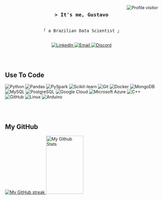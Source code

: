 <a href="https://komarev.com/ghpvc/?username=alsiam">
  <img align="right" src="https://komarev.com/ghpvc/?username=CuriousGu&label=Visitors&color=0e75b6&style=flat" alt="Profile visitor" />
</a>


<!-- Intro  -->
<h3 align="center">
        <samp>&gt; It's me, Gustavo
        </samp>
</h3>

<p align="center"> 
  <samp>
    <br>
    「 a Brazilian Data Scientist 」
    <br>
    <br>
  </samp>
</p>

<p align="center">
  <a href="https://www.linkedin.com/in/gustavomendoncaortega" target="_blank">
    <img src="https://img.shields.io/badge/LinkedIn-0077B5?style=for-the-badge&logo=linkedin&logoColor=white" alt="LinkedIn"/>
  </a>
  <a href="mailto:gustavo_ortega@usp.br" target="_blank">
    <img src="https://img.shields.io/badge/Email-ffffff?style=for-the-badge&logo=gmail&logoColor=red&color=white" alt="Email"/>
  </a>
  <a href="YOUR_DISCORD_LINK_HERE" target="_blank">
    <img src="https://img.shields.io/badge/Discord-5865F2?style=for-the-badge&logo=discord&logoColor=white&color=5865F2" alt="Discord"/>
  </a>
</p>

<br/>

<br/>

## Use To Code

![Python](https://img.shields.io/badge/Python-3776AB?style=for-the-badge&logo=python&logoColor=white)
![Pandas](https://img.shields.io/badge/Pandas-150458?style=for-the-badge&logo=pandas&logoColor=white)
![PySpark](https://img.shields.io/badge/PySpark-E25A1C?style=for-the-badge&logo=apache%20spark&logoColor=white)
![Scikit-learn](https://img.shields.io/badge/Scikit--learn-F7931E?style=for-the-badge&logo=scikit-learn&logoColor=white)
![Git](https://img.shields.io/badge/Git-F05032?style=for-the-badge&logo=git&logoColor=white)
![Docker](https://img.shields.io/badge/Docker-2496ED?style=for-the-badge&logo=docker&logoColor=white)
![MongoDB](https://img.shields.io/badge/MongoDB-4EA94B?style=for-the-badge&logo=mongodb&logoColor=white)
![MySQL](https://img.shields.io/badge/MySQL-4479A1?style=for-the-badge&logo=mysql&logoColor=white)
![PostgreSQL](https://img.shields.io/badge/PostgreSQL-336791?style=for-the-badge&logo=postgresql&logoColor=white)
![Google Cloud](https://img.shields.io/badge/Google_Cloud-4285F4?style=for-the-badge&logo=google%20cloud&logoColor=white)
![Microsoft Azure](https://img.shields.io/badge/Microsoft_Azure-0078D4?style=for-the-badge&logo=microsoft%20azure&logoColor=white)
![C++](https://img.shields.io/badge/C++-00599C?style=for-the-badge&logo=c%2B%2B&logoColor=white)
![GitHub](https://img.shields.io/badge/GitHub-181717?style=for-the-badge&logo=github&logoColor=white)
![Linux](https://img.shields.io/badge/Linux-FCC624?style=for-the-badge&logo=linux&logoColor=black)
![Arduino](https://img.shields.io/badge/Arduino-00979D?style=for-the-badge&logo=arduino&logoColor=white)

<br/>

<br/>

## My GitHub
<p align="left">
  
  <a href="https://github.com/CuriousGu">
    <img src="https://github-readme-streak-stats.herokuapp.com/?user=CuriousGu&theme=horizon&border=black" alt="My GitHub streak"/>
  </a>
  
  <a href="https://github.com/CuriousGu">
    <img alt="My Github Stats" src="https://github-readme-stats.vercel.app/api?username=CuriousGu&show_icons=true&bg_color=1C1E26&border_color=000000&icon_color=59E1E3&text_color=23BD87&title_color=E95678" 
      height="192px" width="49.5%"/>
  </a>
  
</p
